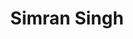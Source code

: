---
image_path: /assets/img/ex-cordi1.jpg
title: Simran Singh 
info: Y18 BT Aerospace Engineering
---
